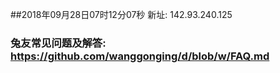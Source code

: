 ##2018年09月28日07时12分07秒 新址: 142.93.240.125
### 兔友常见问题及解答: https://github.com/wanggonging/d/blob/w/FAQ.md
